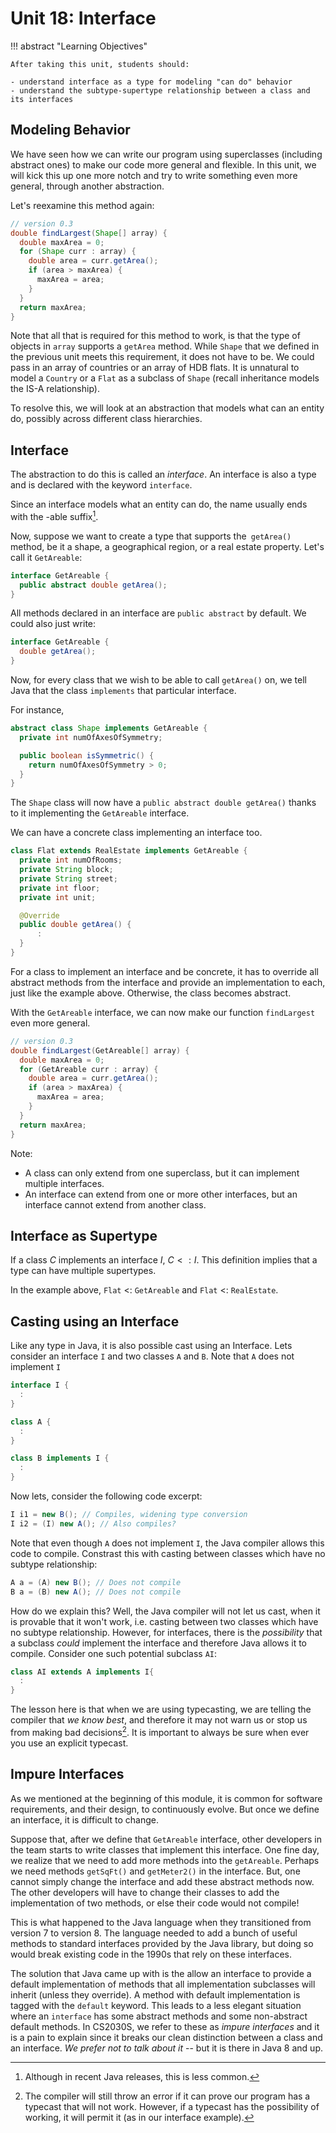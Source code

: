 # Unit 18: Interface

!!! abstract "Learning Objectives"

    After taking this unit, students should:

    - understand interface as a type for modeling "can do" behavior
    - understand the subtype-supertype relationship between a class and its interfaces

## Modeling Behavior

We have seen how we can write our program using superclasses (including abstract ones) to make our code more general and flexible.  In this unit, we will kick this up one more notch and try to write something even more general, through another abstraction.

Let's reexamine this method again:
```Java
// version 0.3
double findLargest(Shape[] array) {
  double maxArea = 0;
  for (Shape curr : array) {
    double area = curr.getArea();
    if (area > maxArea) {
      maxArea = area;
    }
  }
  return maxArea;
}
```

Note that all that is required for this method to work, is that the type of objects in `array` supports a `getArea` method.  While `Shape` that we defined in the previous unit meets this requirement, it does not have to be.  We could pass in an array of countries or an array of HDB flats.  It is unnatural to model a `Country` or a `Flat` as a subclass of `Shape` (recall inheritance models the IS-A relationship).

To resolve this, we will look at an abstraction that models what can an entity do, possibly across different class hierarchies.

## Interface

The abstraction to do this is called an _interface_.  An interface is also a type and is declared with the keyword `interface`.

Since an interface models what an entity can do, the name usually ends with the -able suffix[^1].

Now, suppose we want to create a type that supports the` getArea()` method, be it a shape, a geographical region, or a real estate property.  Let's call it `GetAreable`:
```Java
interface GetAreable {
  public abstract double getArea();
}
```

All methods declared in an interface are `public abstract` by default.  We could also just write:
```Java
interface GetAreable {
  double getArea();
}
```

Now, for every class that we wish to be able to call `getArea()` on, we tell Java that the class `implements` that particular interface.

For instance,
```Java
abstract class Shape implements GetAreable {
  private int numOfAxesOfSymmetry;

  public boolean isSymmetric() {
    return numOfAxesOfSymmetry > 0;
  }
}
```

The `Shape` class will now have a `public abstract double getArea()` thanks to it implementing the `GetAreable` interface.

We can have a concrete class implementing an interface too.

```Java
class Flat extends RealEstate implements GetAreable {
  private int numOfRooms;
  private String block;
  private String street;
  private int floor;
  private int unit;

  @Override
  public double getArea() {
      :
  }
}
```

For a class to implement an interface and be concrete, it has to override all abstract methods from the interface and provide an implementation to each, just like the example above.  Otherwise, the class becomes abstract.

With the `GetAreable` interface, we can now make our function `findLargest` even more general.
```Java
// version 0.3
double findLargest(GetAreable[] array) {
  double maxArea = 0;
  for (GetAreable curr : array) {
    double area = curr.getArea();
    if (area > maxArea) {
      maxArea = area;
    }
  }
  return maxArea;
}
```

Note:

- A class can only extend from one superclass, but it can implement multiple interfaces.
- An interface can extend from one or more other interfaces, but an interface cannot extend from another class.

## Interface as Supertype

If a class $C$ implements an interface $I$, $C <: I$.   This definition implies that a type can have multiple supertypes.

In the example above, `Flat` <: `GetAreable` and `Flat` <: `RealEstate`.


## Casting using an Interface

Like any type in Java, it is also possible cast using an Interface. Lets consider an interface `I` and two classes `A` and `B`. Note that `A` does not implement `I`

```Java
interface I {
  :
}

class A {
  :
}

class B implements I {
  :
}
```

Now lets, consider the following code excerpt:

```Java
I i1 = new B(); // Compiles, widening type conversion
I i2 = (I) new A(); // Also compiles?
```

Note that even though `A` does not implement `I`, the Java compiler allows this code to compile. Constrast this with casting between classes which have no subtype relationship:

```Java
A a = (A) new B(); // Does not compile
B a = (B) new A(); // Does not compile
```

How do we explain this? Well, the Java compiler will not let us cast, when it is provable that it won't work, i.e. casting between two classes which have no subtype relationship. However, for interfaces, there is the *possibility* that a subclass *could* implement the interface and therefore Java allows it to compile. Consider one such potential subclass `AI`:

```Java
class AI extends A implements I{
  :
}
```

The lesson here is that when we are using typecasting, we are telling the compiler that *we know best*, and therefore it may not warn us or stop us from making bad decisions[^2]. It is important to always be sure when ever you use an explicit typecast.

[^2]: The compiler will still throw an error if it can prove our program has a typecast that will not work. However, if a typecast has the possibility of working, it will permit it (as in our interface example).

## Impure Interfaces

As we mentioned at the beginning of this module, it is common for software requirements, and their design, to continuously evolve.  But once we define an interface, it is difficult to change.

Suppose that, after we define that `GetAreable` interface, other developers in the team starts to write classes that implement this interface.  One fine day, we realize that we need to add more methods into the `getAreable`.  Perhaps we need methods `getSqFt()` and `getMeter2()` in the interface.  But, one cannot simply change the interface and add these abstract methods now.  The other developers will have to change their classes to add the implementation of two methods, or else their code would not compile!

This is what happened to the Java language when they transitioned from version 7 to version 8.  The language needed to add a bunch of useful methods to standard interfaces provided by the Java library, but doing so would break existing code in the 1990s that rely on these interfaces.

The solution that Java came up with is the allow an interface to provide a default implementation of methods that all implementation subclasses will inherit (unless they override).  A method with default implementation is tagged with the `default` keyword.  This leads to a less elegant situation where an `interface` has some abstract methods and some non-abstract default methods.  In CS2030S, we refer to these as _impure interfaces_ and it is a pain to explain since it breaks our clean distinction between a class and an interface.  _We prefer not to talk about it_ -- but it is there in Java 8 and up.

[^1]: Although in recent Java releases, this is less common.
